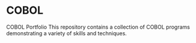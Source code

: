 # COBOL
COBOL Portfolio This repository contains a collection of COBOL programs demonstrating a variety of skills and techniques.
